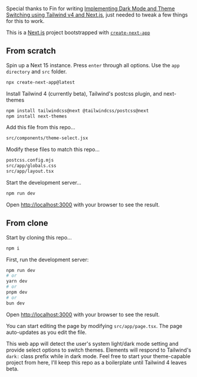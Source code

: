 Special thanks to Fin for writing [Implementing Dark Mode and Theme Switching using Tailwind v4 and Next.js](https://www.thingsaboutweb.dev/en/posts/dark-mode-with-tailwind-v4-nextjs), just needed to tweak a few things for this to work.

This is a [Next.js](https://nextjs.org) project bootstrapped with [`create-next-app`](https://nextjs.org/docs/app/api-reference/cli/create-next-app)

## From scratch

Spin up a Next 15 instance. Press `enter` through all options. Use the `app directory` and `src` folder.

```bash
npx create-next-app@latest
```

Install Tailwind 4 (currently beta), Tailwind's postcss plugin, and next-themes

```bash
npm install tailwindcss@next @tailwindcss/postcss@next
npm install next-themes
```

Add this file from this repo...

```bash
src/components/theme-select.jsx
```

Modify these files to match this repo...

```bash
postcss.config.mjs
src/app/globals.css
src/app/layout.tsx
```

Start the development server...

```bash
npm run dev
```

Open [http://localhost:3000](http://localhost:3000) with your browser to see the result.


## From clone

Start by cloning this repo...

```bash
npm i
```

First, run the development server:

```bash
npm run dev
# or
yarn dev
# or
pnpm dev
# or
bun dev
```

Open [http://localhost:3000](http://localhost:3000) with your browser to see the result.

You can start editing the page by modifying `src/app/page.tsx`. The page auto-updates as you edit the file.

This web app will detect the user's system light/dark mode setting and provide select options to switch themes. Elements will respond to Tailwind's `dark:` class prefix while in dark mode. Feel free to start your theme-capable project from here, I'll keep this repo as a boilerplate until Tailwind 4 leaves beta.

